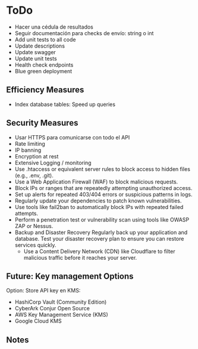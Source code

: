 # ToDo

- Hacer una cédula de resultados
- Seguir documentación para checks de envío: string o int
- Add unit tests to all code
- Update descriptions
- Update swagger
- Update unit tests
- Health check endpoints
- Blue green deployment

## Efficiency Measures

- Index database tables: Speed up queries

## Security Measures

- Usar HTTPS para comunicarse con todo el API
- Rate limiting
- IP banning
- Encryption at rest
- Extensive Logging / monitoring
- Use .htaccess or equivalent server rules to block access to hidden files (e.g., .env, .git).
- Use a Web Application Firewall (WAF) to block malicious requests.
- Block IPs or ranges that are repeatedly attempting unauthorized access.
- Set up alerts for repeated 403/404 errors or suspicious patterns in logs.
- Regularly update your dependencies to patch known vulnerabilities.
- Use tools like fail2ban to automatically block IPs with repeated failed attempts.
- Perform a penetration test or vulnerability scan using tools like OWASP ZAP or Nessus.
- Backup and Disaster Recovery
  Regularly back up your application and database.
  Test your disaster recovery plan to ensure you can restore services quickly.
  - Use a Content Delivery Network (CDN) like Cloudflare to filter malicious traffic before it reaches your server.

## Future: Key management Options

Option: Store API key en KMS:

- HashiCorp Vault (Community Edition)
- CyberArk Conjur Open Source
- AWS Key Management Service (KMS)
- Google Cloud KMS

## Notes
